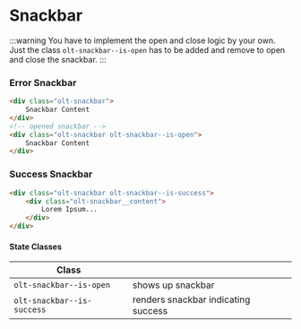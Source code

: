 # Snackbar

:::warning
You have to implement the open and close logic by your own. Just the class `olt-snackbar--is-open` has to be added
and remove to open and close the snackbar.
:::

<snackbar label='Error'></snackbar>


<snackbar label='Success' style-type="success" icon="done_outline"></snackbar>

### Error Snackbar
````html
<div class="olt-snackbar">
    Snackbar Content
</div>
<!-- opened snackbar -->
<div class="olt-snackbar olt-snackbar--is-open">
    Snackbar Content
</div>
````

### Success Snackbar

````html
<div class="olt-snackbar olt-snackbar--is-success">
    <div class="olt-snackbar__content">
        Lorem Ipsum...
    </div>
</div>
````


#### State Classes
| Class                        |                                     |
| ---------------------------- | ----------------------------------- |
| `olt-snackbar--is-open`      | shows up snackbar                   |
| `olt-snackbar--is-success`   | renders snackbar indicating success |